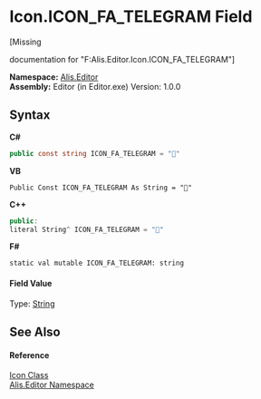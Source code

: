 # Icon.ICON_FA_TELEGRAM Field
 

\[Missing <summary> documentation for "F:Alis.Editor.Icon.ICON_FA_TELEGRAM"\]

**Namespace:**&nbsp;<a href="b150ade4-39de-a232-5f06-d3cdc1b2c538">Alis.Editor</a><br />**Assembly:**&nbsp;Editor (in Editor.exe) Version: 1.0.0

## Syntax

**C#**<br />
``` C#
public const string ICON_FA_TELEGRAM = ""
```

**VB**<br />
``` VB
Public Const ICON_FA_TELEGRAM As String = ""
```

**C++**<br />
``` C++
public:
literal String^ ICON_FA_TELEGRAM = ""
```

**F#**<br />
``` F#
static val mutable ICON_FA_TELEGRAM: string
```


#### Field Value
Type: <a href="https://docs.microsoft.com/dotnet/api/system.string" target="_blank">String</a>

## See Also


#### Reference
<a href="cc0f883c-67f8-f772-c6d7-a60b129f22a7">Icon Class</a><br /><a href="b150ade4-39de-a232-5f06-d3cdc1b2c538">Alis.Editor Namespace</a><br />